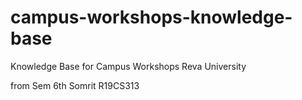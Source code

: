 # campus-workshops-knowledge-base

Knowledge Base for Campus Workshops Reva University

from Sem 6th Somrit R19CS313
